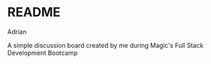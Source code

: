 # README

Adrian

A simple discussion board created by me during Magic's Full
Stack Development Bootcamp
